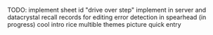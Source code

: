 TODO:
	implement sheet id
	"drive over step" implement in server and datacrystal
	recall records for editing
	error detection in spearhead (in progress)
	cool intro rice
	multible themes
	picture quick entry
